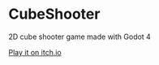 # CubeShooter
2D cube shooter game made with Godot 4

[Play it on itch.io]([url](https://franksauve.itch.io/cubeshooter)https://franksauve.itch.io/cubeshooter)
